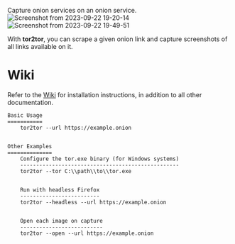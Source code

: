 Capture onion services on an onion service.
![Screenshot from 2023-09-22 19-20-14](https://github.com/rly0nheart/tor2tor/assets/74001397/86e3330b-6df2-4fef-8d0c-daa5d6ebd2cf)
![Screenshot from 2023-09-22 19-49-51](https://github.com/rly0nheart/tor2tor/assets/74001397/a3eb1318-0e23-48bb-9610-e2af2c7b1309)


With **tor2tor**, you can scrape a given onion link and capture screenshots of all links available on it.

# Wiki
Refer to the [Wiki](https://github.com/rly0nheart/tor2tor) for installation instructions, in addition to all other documentation.
```
Basic Usage
===========
    tor2tor --url https://example.onion


Other Examples
==============
    Configure the tor.exe binary (for Windows systems)
    --------------------------------------------------
    tor2tor --tor C:\\path\\to\\tor.exe


    Run with headless Firefox
    -------------------------
    tor2tor --headless --url https://example.onion
            
            
    Open each image on capture
    --------------------------
    tor2tor --open --url https://example.onion
```


